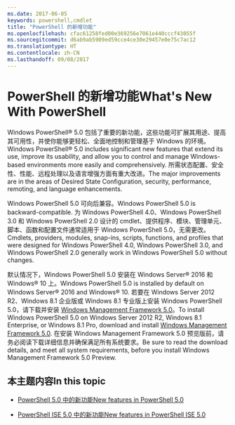 ```yaml
---
ms.date: 2017-06-05
keywords: powershell,cmdlet
title: "PowerShell 的新增功能"
ms.openlocfilehash: cfac61258fed00e369256e7061e440cccf43055f
ms.sourcegitcommit: d6ab9ab5909ed59cce4ce30e29457e0e75c7ac12
ms.translationtype: HT
ms.contentlocale: zh-CN
ms.lasthandoff: 09/08/2017
---
```

# <a name="what39s-new-with-powershell"></a><span data-ttu-id="ecde1-103">PowerShell 的新增功能</span><span class="sxs-lookup"><span data-stu-id="ecde1-103">What&#39;s New With PowerShell</span></span>
<span data-ttu-id="ecde1-104">Windows PowerShell® 5.0 包括了重要的新功能，这些功能可扩展其用途、提高其可用性，并使你能够更轻松、全面地控制和管理基于 Windows 的环境。</span><span class="sxs-lookup"><span data-stu-id="ecde1-104">Windows PowerShell® 5.0 includes significant new features that extend its use, improve its usability, and allow you to control and manage Windows-based environments more easily and comprehensively.</span></span>  <span data-ttu-id="ecde1-105">所需状态配置、安全性、性能、远程处理以及语言增强方面有重大改进。</span><span class="sxs-lookup"><span data-stu-id="ecde1-105">The major improvements are in the areas of Desired State Configuration, security, performance, remoting, and language enhancements.</span></span>

<span data-ttu-id="ecde1-106">Windows PowerShell 5.0 可向后兼容。</span><span class="sxs-lookup"><span data-stu-id="ecde1-106">Windows PowerShell 5.0 is backward-compatible.</span></span> <span data-ttu-id="ecde1-107">为 Windows PowerShell 4.0、Windows PowerShell 3.0 和 Windows PowerShell 2.0 设计的 cmdlet、提供程序、模块、管理单元、脚本、函数和配置文件通常适用于 Windows PowerShell 5.0，无需更改。</span><span class="sxs-lookup"><span data-stu-id="ecde1-107">Cmdlets, providers, modules, snap-ins, scripts, functions, and profiles that were designed for Windows PowerShell 4.0, Windows PowerShell 3.0, and Windows PowerShell 2.0 generally work in Windows PowerShell 5.0 without changes.</span></span>

<span data-ttu-id="ecde1-108">默认情况下，Windows PowerShell 5.0 安装在 Windows Server® 2016 和 Windows® 10 上。</span><span class="sxs-lookup"><span data-stu-id="ecde1-108">Windows PowerShell 5.0 is installed by default on Windows Server® 2016 and Windows® 10.</span></span> <span data-ttu-id="ecde1-109">若要在 Windows Server 2012 R2、Windows 8.1 企业版或 Windows 8.1 专业版上安装 Windows PowerShell 5.0，请下载并安装 [Windows Management Framework 5.0](https://go.microsoft.com/fwlink/?linkid=830436)。</span><span class="sxs-lookup"><span data-stu-id="ecde1-109">To install Windows PowerShell 5.0 on Windows Server 2012 R2, Windows 8.1 Enterprise, or Windows 8.1 Pro, download and install [Windows Management Framework 5.0](https://go.microsoft.com/fwlink/?linkid=830436).</span></span> <span data-ttu-id="ecde1-110">在安装 Windows Management Framework 5.0 预览版前，请务必阅读下载详细信息并确保满足所有系统要求。</span><span class="sxs-lookup"><span data-stu-id="ecde1-110">Be sure to read the download details, and meet all system requirements, before you install Windows Management Framework 5.0 Preview.</span></span>

## <a name="in-this-topic"></a><span data-ttu-id="ecde1-111">本主题内容</span><span class="sxs-lookup"><span data-stu-id="ecde1-111">In this topic</span></span>

- [<span data-ttu-id="ecde1-112">PowerShell 5.0 中的新功能</span><span class="sxs-lookup"><span data-stu-id="ecde1-112">New features in  PowerShell 5.0</span></span>](What-s-New-in-Windows-PowerShell-50.md)

- [<span data-ttu-id="ecde1-113">PowerShell ISE 5.0 中的新功能</span><span class="sxs-lookup"><span data-stu-id="ecde1-113">New features in PowerShell ISE 5.0</span></span>](What-s-New-in-the-PowerShell-50-ISE.md)

<!--
- New features in Windows PowerShell 4.0

- New features in Windows PowerShell 3.0
-->

